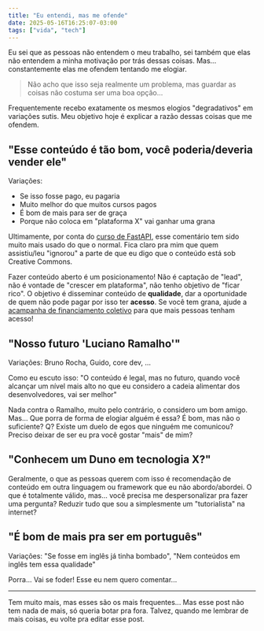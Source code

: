 ```yaml
---
title: "Eu entendi, mas me ofende"
date: 2025-05-16T16:25:07-03:00
tags: ["vida", "tech"]
---
```


Eu sei que as pessoas não entendem o meu trabalho, sei também que elas não entendem a minha motivação por trás dessas coisas. Mas... constantemente elas me ofendem tentando me elogiar.

> Não acho que isso seja realmente um problema, mas guardar as coisas não costuma ser uma boa opção...

Frequentemente recebo exatamente os mesmos elogios "degradativos" em variações sutis. Meu objetivo hoje é explicar a razão dessas coisas que me ofendem.


## "Esse conteúdo é tão bom, você poderia/deveria vender ele"

Variações: 

- Se isso fosse pago, eu pagaria
- Muito melhor do que muitos cursos pagos
- É bom de mais para ser de graça
- Porque não coloca em "plataforma X" vai ganhar uma grana

Ultimamente, por conta do [curso de FastAPI](https://fastapidozero.dunossauro.com), esse comentário tem sido muito mais usado do que o normal. Fica claro pra mim que quem assistiu/leu "ignorou" a parte de que eu digo que o conteúdo está sob Creative Commons.

Fazer conteúdo aberto é um posicionamento! Não é captação de "lead", não é vontade de "crescer em plataforma", não tenho objetivo de "ficar rico". O objetivo é disseminar conteúdo de **qualidade**, dar a oportunidade de quem não pode pagar por isso ter **acesso**. Se você tem grana, ajude a [acampanha de financiamento coletivo](https://apoia.se/livedepython) para que mais pessoas tenham acesso!


## "Nosso futuro 'Luciano Ramalho'"

Variações: Bruno Rocha, Guido, core dev, ...

Como eu escuto isso: "O conteúdo é legal, mas no futuro, quando você alcançar um nível mais alto no que eu considero a cadeia alimentar dos desenvolvedores, vai ser melhor"

Nada contra o Ramalho, muito pelo contrário, o considero um bom amigo. Mas... Que porra de forma de elogiar alguém é essa? É bom, mas não o suficiente? Q? Existe um duelo de egos que ninguém me comunicou? Preciso deixar de ser eu pra você gostar "mais" de mim?


## "Conhecem um Duno em tecnologia X?"

Geralmente, o que as pessoas querem com isso é recomendação de conteúdo em outra linguagem ou framework que eu não abordo/abordei. O que é totalmente válido, mas... você precisa me despersonalizar pra fazer uma pergunta? Reduzir tudo que sou a simplesmente um "tutorialista" na internet?


## "É bom de mais pra ser em português"

Variações: "Se fosse em inglês já tinha bombado", "Nem conteúdos em inglês tem essa qualidade"

Porra... Vai se foder! Esse eu nem quero comentar...

---

Tem muito mais, mas esses são os mais frequentes... Mas esse post não tem nada de mais, só queria botar pra fora. Talvez, quando me lembrar de mais coisas, eu volte pra editar esse post.
